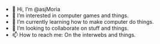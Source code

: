 - 👋 Hi, I’m @asjMoria
- 👀 I’m interested in computer games and things.
- 🌱 I’m currently learning how to make computer do things.
- 💞️ I’m looking to collaborate on stuff and things.
- 📫 How to reach me: On the interwebs and things.

<!---
asjMoria/asjMoria is a ✨ special ✨ repository because its `README.md` (this file) appears on your GitHub profile.
You can click the Preview link to take a look at your changes.
--->
